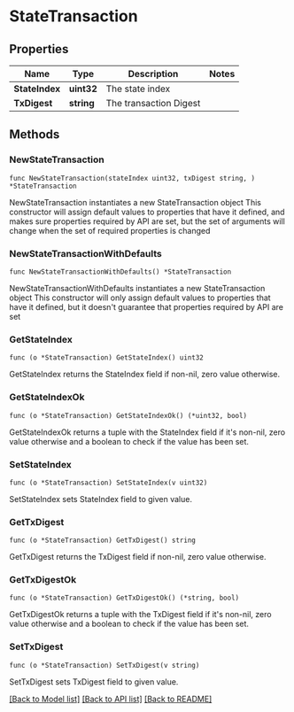 # StateTransaction

## Properties

Name | Type | Description | Notes
------------ | ------------- | ------------- | -------------
**StateIndex** | **uint32** | The state index | 
**TxDigest** | **string** | The transaction Digest | 

## Methods

### NewStateTransaction

`func NewStateTransaction(stateIndex uint32, txDigest string, ) *StateTransaction`

NewStateTransaction instantiates a new StateTransaction object
This constructor will assign default values to properties that have it defined,
and makes sure properties required by API are set, but the set of arguments
will change when the set of required properties is changed

### NewStateTransactionWithDefaults

`func NewStateTransactionWithDefaults() *StateTransaction`

NewStateTransactionWithDefaults instantiates a new StateTransaction object
This constructor will only assign default values to properties that have it defined,
but it doesn't guarantee that properties required by API are set

### GetStateIndex

`func (o *StateTransaction) GetStateIndex() uint32`

GetStateIndex returns the StateIndex field if non-nil, zero value otherwise.

### GetStateIndexOk

`func (o *StateTransaction) GetStateIndexOk() (*uint32, bool)`

GetStateIndexOk returns a tuple with the StateIndex field if it's non-nil, zero value otherwise
and a boolean to check if the value has been set.

### SetStateIndex

`func (o *StateTransaction) SetStateIndex(v uint32)`

SetStateIndex sets StateIndex field to given value.


### GetTxDigest

`func (o *StateTransaction) GetTxDigest() string`

GetTxDigest returns the TxDigest field if non-nil, zero value otherwise.

### GetTxDigestOk

`func (o *StateTransaction) GetTxDigestOk() (*string, bool)`

GetTxDigestOk returns a tuple with the TxDigest field if it's non-nil, zero value otherwise
and a boolean to check if the value has been set.

### SetTxDigest

`func (o *StateTransaction) SetTxDigest(v string)`

SetTxDigest sets TxDigest field to given value.



[[Back to Model list]](../README.md#documentation-for-models) [[Back to API list]](../README.md#documentation-for-api-endpoints) [[Back to README]](../README.md)


